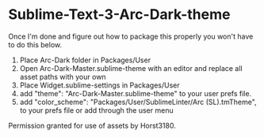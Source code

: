 # Sublime-Text-3-Arc-Dark-theme

Once I'm done and figure out how to package this properly you won't have to do this below.

1. Place Arc-Dark folder in Packages/User
2. Open Arc-Dark-Master.sublime-theme with an editor and replace all asset paths with your own
3. Place Widget.sublime-settings in Packages/User
4. add "theme": "Arc-Dark-Master.sublime-theme" to your user prefs file.
5. add "color_scheme": "Packages/User/SublimeLinter/Arc (SL).tmTheme", to your prefs file or add through the user menu

Permission granted for use of assets by Horst3180.
